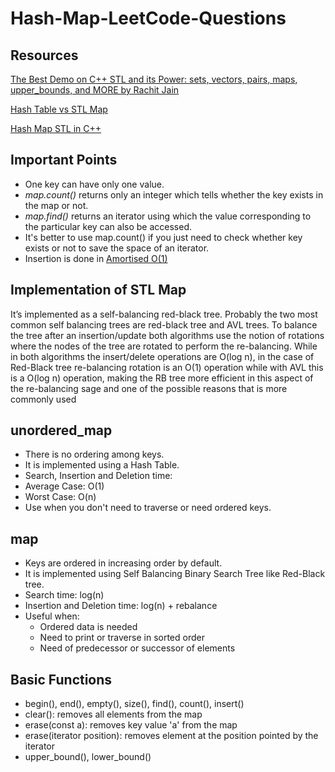 # Hash-Map-LeetCode-Questions

## Resources

[The Best Demo on C++ STL and its Power: sets, vectors, pairs, maps, upper_bounds, and MORE by Rachit Jain](https://www.youtube.com/playlist?list=PLfBJlB6T2eOvyt21CIX_PMmhOgWHiFVab)

[Hash Table vs STL Map](https://www.geeksforgeeks.org/hash-table-vs-stl-map/)

[Hash Map STL in C++](https://www.studytonight.com/cpp/stl/stl-container-map)

## Important Points
- One key can have only one value.
- *map.count()* returns only an integer which tells whether the key exists in the map or not.
- *map.find()* returns an iterator using which the value corresponding to the particular key can also be accessed.
- It's better to use map.count() if you just need to check whether key exists or not to save the space of an iterator.
- Insertion is done in [Amortised O(1)](https://www.geeksforgeeks.org/analysis-algorithm-set-5-amortized-analysis-introduction/) 

## Implementation of STL Map
It’s implemented as a self-balancing red-black tree. Probably the two most common self balancing trees are red-black tree and AVL trees. To balance the tree after an insertion/update both algorithms use the notion of rotations where the nodes of the tree are rotated to perform the re-balancing. While in both algorithms the insert/delete operations are O(log n), in the case of Red-Black tree re-balancing rotation is an O(1) operation while with AVL this is a O(log n) operation, making the RB tree more efficient in this aspect of the re-balancing sage and one of the possible reasons that is more commonly used
## unordered_map
- There is no ordering among keys.
- It is implemented using a Hash Table.
- Search, Insertion and Deletion time:
- Average Case: O(1)
- Worst Case: O(n)
- Use when you don't need to traverse or need ordered keys.
## map
- Keys are ordered in increasing order by default.
- It is implemented using Self Balancing Binary Search Tree like Red-Black tree.
- Search time: log(n)
- Insertion and Deletion time: log(n) + rebalance
- Useful when:
  - Ordered data is needed
  - Need to print or traverse in sorted order
  - Need of predecessor or successor of elements
## Basic Functions
- begin(), end(), empty(), size(), find(), count(), insert()
- clear(): removes all elements from the map
- erase(const a): removes key value 'a' from the map
- erase(iterator position): removes element at the position pointed by the iterator
- upper_bound(), lower_bound()
